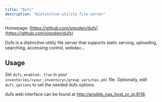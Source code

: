 ```yaml
---
title: "Dufs"
description: "Distinctive utility file server"
---
```


Homepage: [https://github.com/sigoden/dufs](https://github.com/sigoden/dufs)

Dufs is a distinctive utility file server that supports static serving, uploading, searching, accessing control, webdav...

## Usage

Set `dufs_enabled: true` in your `inventories/<your_inventory>/group_vars/nas.yml` file. Optionally, edit `dufs_options` to set the needed dufs options.

dufs web interface can be found at [http://ansible_nas_host_or_ip:8118](http://ansible_nas_host_or_ip:8118).
